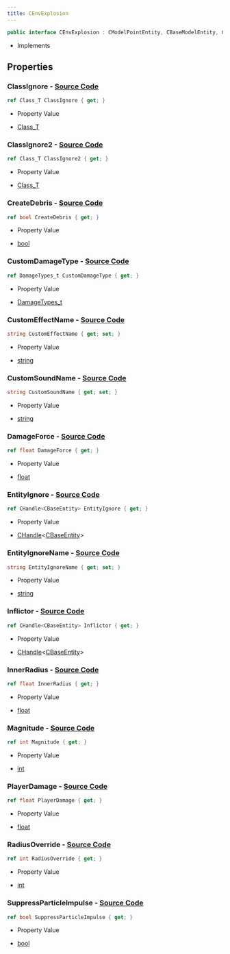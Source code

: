 ```yaml
---
title: CEnvExplosion
---
```


```csharp
public interface CEnvExplosion : CModelPointEntity, CBaseModelEntity, CBaseEntity, CEntityInstance, ISchemaClass<CEntityInstance>, ISchemaClass<CBaseEntity>, ISchemaClass<CBaseModelEntity>, ISchemaClass<CModelPointEntity>, ISchemaClass<CEnvExplosion>, ISchemaField, ISchemaClass, INativeHandle
```

- Implements

## Properties

### **ClassIgnore** - [Source Code](https://github.com/swiftly-solution/swiftlys2/blob/main/managed/src/SwiftlyS2.Generated/Schemas/Interfaces/CEnvExplosion.cs#L38)

```csharp
ref Class_T ClassIgnore { get; }
```

- Property Value

- [Class_T](/docs/api/shared/schemadefinitions/class_t)

### **ClassIgnore2** - [Source Code](https://github.com/swiftly-solution/swiftlys2/blob/main/managed/src/SwiftlyS2.Generated/Schemas/Interfaces/CEnvExplosion.cs#L40)

```csharp
ref Class_T ClassIgnore2 { get; }
```

- Property Value

- [Class_T](/docs/api/shared/schemadefinitions/class_t)

### **CreateDebris** - [Source Code](https://github.com/swiftly-solution/swiftlys2/blob/main/managed/src/SwiftlyS2.Generated/Schemas/Interfaces/CEnvExplosion.cs#L30)

```csharp
ref bool CreateDebris { get; }
```

- Property Value

- [bool](https://learn.microsoft.com/dotnet/api/system.boolean)

### **CustomDamageType** - [Source Code](https://github.com/swiftly-solution/swiftlys2/blob/main/managed/src/SwiftlyS2.Generated/Schemas/Interfaces/CEnvExplosion.cs#L28)

```csharp
ref DamageTypes_t CustomDamageType { get; }
```

- Property Value

- [DamageTypes_t](/docs/api/shared/schemadefinitions/damagetypes_t)

### **CustomEffectName** - [Source Code](https://github.com/swiftly-solution/swiftlys2/blob/main/managed/src/SwiftlyS2.Generated/Schemas/Interfaces/CEnvExplosion.cs#L32)

```csharp
string CustomEffectName { get; set; }
```

- Property Value

- [string](https://learn.microsoft.com/dotnet/api/system.string)

### **CustomSoundName** - [Source Code](https://github.com/swiftly-solution/swiftlys2/blob/main/managed/src/SwiftlyS2.Generated/Schemas/Interfaces/CEnvExplosion.cs#L34)

```csharp
string CustomSoundName { get; set; }
```

- Property Value

- [string](https://learn.microsoft.com/dotnet/api/system.string)

### **DamageForce** - [Source Code](https://github.com/swiftly-solution/swiftlys2/blob/main/managed/src/SwiftlyS2.Generated/Schemas/Interfaces/CEnvExplosion.cs#L24)

```csharp
ref float DamageForce { get; }
```

- Property Value

- [float](https://learn.microsoft.com/dotnet/api/system.single)

### **EntityIgnore** - [Source Code](https://github.com/swiftly-solution/swiftlys2/blob/main/managed/src/SwiftlyS2.Generated/Schemas/Interfaces/CEnvExplosion.cs#L44)

```csharp
ref CHandle<CBaseEntity> EntityIgnore { get; }
```

- Property Value

- [CHandle](/docs/api/shared/natives/chandle-1)<[CBaseEntity](/docs/api/shared/schemadefinitions/cbaseentity)>

### **EntityIgnoreName** - [Source Code](https://github.com/swiftly-solution/swiftlys2/blob/main/managed/src/SwiftlyS2.Generated/Schemas/Interfaces/CEnvExplosion.cs#L42)

```csharp
string EntityIgnoreName { get; set; }
```

- Property Value

- [string](https://learn.microsoft.com/dotnet/api/system.string)

### **Inflictor** - [Source Code](https://github.com/swiftly-solution/swiftlys2/blob/main/managed/src/SwiftlyS2.Generated/Schemas/Interfaces/CEnvExplosion.cs#L26)

```csharp
ref CHandle<CBaseEntity> Inflictor { get; }
```

- Property Value

- [CHandle](/docs/api/shared/natives/chandle-1)<[CBaseEntity](/docs/api/shared/schemadefinitions/cbaseentity)>

### **InnerRadius** - [Source Code](https://github.com/swiftly-solution/swiftlys2/blob/main/managed/src/SwiftlyS2.Generated/Schemas/Interfaces/CEnvExplosion.cs#L22)

```csharp
ref float InnerRadius { get; }
```

- Property Value

- [float](https://learn.microsoft.com/dotnet/api/system.single)

### **Magnitude** - [Source Code](https://github.com/swiftly-solution/swiftlys2/blob/main/managed/src/SwiftlyS2.Generated/Schemas/Interfaces/CEnvExplosion.cs#L16)

```csharp
ref int Magnitude { get; }
```

- Property Value

- [int](https://learn.microsoft.com/dotnet/api/system.int32)

### **PlayerDamage** - [Source Code](https://github.com/swiftly-solution/swiftlys2/blob/main/managed/src/SwiftlyS2.Generated/Schemas/Interfaces/CEnvExplosion.cs#L18)

```csharp
ref float PlayerDamage { get; }
```

- Property Value

- [float](https://learn.microsoft.com/dotnet/api/system.single)

### **RadiusOverride** - [Source Code](https://github.com/swiftly-solution/swiftlys2/blob/main/managed/src/SwiftlyS2.Generated/Schemas/Interfaces/CEnvExplosion.cs#L20)

```csharp
ref int RadiusOverride { get; }
```

- Property Value

- [int](https://learn.microsoft.com/dotnet/api/system.int32)

### **SuppressParticleImpulse** - [Source Code](https://github.com/swiftly-solution/swiftlys2/blob/main/managed/src/SwiftlyS2.Generated/Schemas/Interfaces/CEnvExplosion.cs#L36)

```csharp
ref bool SuppressParticleImpulse { get; }
```

- Property Value

- [bool](https://learn.microsoft.com/dotnet/api/system.boolean)

